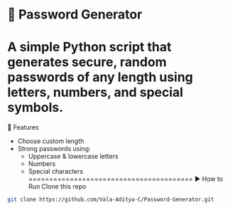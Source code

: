 # 🔐 Password Generator

A simple Python script that generates secure, random passwords of any length using letters, numbers, and special symbols.
==========================================
📌 Features
- Choose custom length
- Strong passwords using:
  - Uppercase & lowercase letters
  - Numbers
  - Special characters
========================================
▶️ How to Run
Clone this repo
```bash
git clone https://github.com/Vala-Aditya-C/Password-Generator.git
